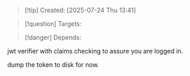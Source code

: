 
>[!tip] Created: [2025-07-24 Thu 13:41]

>[!question] Targets: 

>[!danger] Depends: 

jwt verifier with claims checking to assure you are logged in.

dump the token to disk for now.